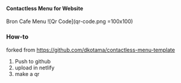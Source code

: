 #### Contactless Menu for Website
Bron Cafe Menu
![Qr Code](qr-code.png =100x100)


### How-to
forked from https://github.com/dkotama/contactless-menu-template

1. Push to github
2. upload in netlify
3. make a qr